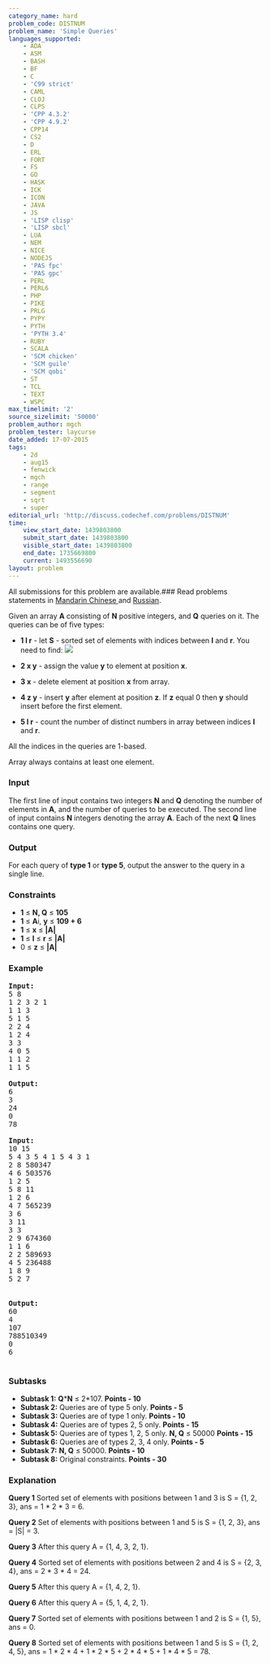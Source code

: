 ```yaml
---
category_name: hard
problem_code: DISTNUM
problem_name: 'Simple Queries'
languages_supported:
    - ADA
    - ASM
    - BASH
    - BF
    - C
    - 'C99 strict'
    - CAML
    - CLOJ
    - CLPS
    - 'CPP 4.3.2'
    - 'CPP 4.9.2'
    - CPP14
    - CS2
    - D
    - ERL
    - FORT
    - FS
    - GO
    - HASK
    - ICK
    - ICON
    - JAVA
    - JS
    - 'LISP clisp'
    - 'LISP sbcl'
    - LUA
    - NEM
    - NICE
    - NODEJS
    - 'PAS fpc'
    - 'PAS gpc'
    - PERL
    - PERL6
    - PHP
    - PIKE
    - PRLG
    - PYPY
    - PYTH
    - 'PYTH 3.4'
    - RUBY
    - SCALA
    - 'SCM chicken'
    - 'SCM guile'
    - 'SCM qobi'
    - ST
    - TCL
    - TEXT
    - WSPC
max_timelimit: '2'
source_sizelimit: '50000'
problem_author: mgch
problem_tester: laycurse
date_added: 17-07-2015
tags:
    - 2d
    - aug15
    - fenwick
    - mgch
    - range
    - segment
    - sqrt
    - super
editorial_url: 'http://discuss.codechef.com/problems/DISTNUM'
time:
    view_start_date: 1439803800
    submit_start_date: 1439803800
    visible_start_date: 1439803800
    end_date: 1735669800
    current: 1493556690
layout: problem
---
```

All submissions for this problem are available.###  Read problems statements in [Mandarin Chinese ](http://www.codechef.com/download/translated/AUG15/mandarin/DISTNUM.pdf) and [Russian](http://www.codechef.com/download/translated/AUG15/russian/DISTNUM.pdf).

Given an array **A** consisting of **N** positive integers, and **Q** queries on it. The queries can be of five types:

- **1 l r** - let **S** - sorted set of elements with indices between **l** and **r**. You need to find:
![](http://www.codechef.com/download/AUG15/DISTNUM.png)

- **2 x y** - assign the value **y** to element at position **x**.
- **3 x** - delete element at position **x** from array.
- **4 z y** - insert **y** after element at position **z**. If **z** equal 0 then **y** should insert before the first element.
- **5 l r** - count the number of distinct numbers in array between indices **l** and **r**.

All the indices in the queries are 1-based.

Array always contains at least one element.

### Input

The first line of input contains two integers **N** and **Q** denoting the number of elements in **A**, and the number of queries to be executed. The second line of input contains **N** integers denoting the array **A**. Each of the next **Q** lines contains one query.

### Output

For each query of **type 1** or **type 5**, output the answer to the query in a single line.

### Constraints

- **1** ≤ **N, Q** ≤ **105**
- **1** ≤ **A**i, **y** ≤ **109 + 6**
- **1** ≤ **x**  ≤ **|A|**
- **1** ≤ **l**  ≤  **r**  ≤ **|A|**
- 0 ≤ **z**  ≤ **|A|**

### Example

<pre><b>Input:</b>
5 8
1 2 3 2 1
1 1 3
5 1 5
2 2 4
1 2 4
3 3
4 0 5
1 1 2
1 1 5

<b>Output:</b>
6
3
24
0
78

<b>Input:</b>
10 15
5 4 3 5 4 1 5 4 3 1
2 8 580347
4 6 503576
1 2 5
5 8 11
1 2 6
4 7 565239
3 6
3 11
3 3
2 9 674360
1 1 6
2 2 589693
4 5 236488
1 8 9
5 2 7


<b>Output:</b>
60
4
107
788510349
0
6

</pre>
### Subtasks

- **Subtask 1:** **Q**\***N** ≤ 2\*107. **Points - 10**
- **Subtask 2:** Queries are of type 5 only. **Points - 5**
- **Subtask 3:** Queries are of type 1 only. **Points - 10**
- **Subtask 4:** Queries are of types 2, 5 only. **Points - 15**
- **Subtask 5:** Queries are of types 1, 2, 5 only. **N, Q** ≤ 50000 **Points - 15**
- **Subtask 6:** Queries are of types 2, 3, 4 only. **Points - 5**
- **Subtask 7:** **N, Q** ≤ 50000. **Points - 10**
- **Subtask 8:** Original constraints. **Points - 30**

### Explanation

**Query 1** Sorted set of elements with positions between 1 and 3 is S = {1, 2, 3}, ans = 1 \* 2 \* 3 = 6.

**Query 2** Set of elements with positions between 1 and 5 is S = {1, 2, 3}, ans = |S| = 3.

**Query 3** After this query A = {1, 4, 3, 2, 1}.

**Query 4** Sorted set of elements with positions between 2 and 4 is S = {2, 3, 4}, ans = 2 \* 3 \* 4 = 24.

**Query 5** After this query A = {1, 4, 2, 1}.

**Query 6** After this query A = {5, 1, 4, 2, 1}.

**Query 7** Sorted set of elements with positions between 1 and 2 is S = {1, 5}, ans = 0.

**Query 8** Sorted set of elements with positions between 1 and 5 is S = {1, 2, 4, 5}, ans = 1 \* 2 \* 4 + 1 \* 2 \* 5 + 2 \* 4 \* 5 + 1 \* 4 \* 5 = 78.
